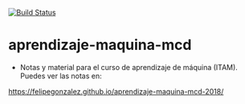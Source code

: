 [![Build Status](https://travis-ci.org/felipegonzalez/aprendizaje-maquina-mcd.svg?branch=master)](https://travis-ci.org/felipegonzalez/aprendizaje-maquina-mcd)
# aprendizaje-maquina-mcd



- Notas y material para el curso de aprendizaje de máquina (ITAM). Puedes ver
las notas en:

https://felipegonzalez.github.io/aprendizaje-maquina-mcd-2018/


